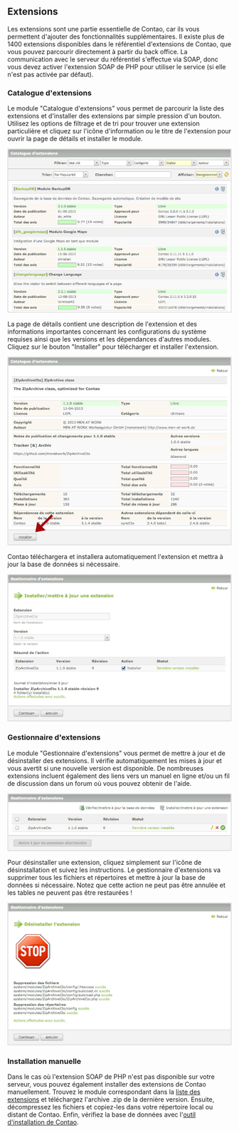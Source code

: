 ## Extensions

Les extensions sont une partie essentielle de Contao, car ils vous permettent 
d'ajouter des fonctionnalités supplémentaires. Il existe plus de 1400 extensions 
disponibles dans le référentiel d'extensions de Contao, que vous pouvez parcourir 
directement à partir du back office. La communication avec le serveur du 
référentiel s'effectue via SOAP, donc vous devez activer l'extension SOAP de PHP 
pour utiliser le service (si elle n'est pas activée par défaut).


### Catalogue d'extensions

Le module "Catalogue d'extensions" vous permet de parcourir la liste des 
extensions et d'installer des extensions par simple pression d'un bouton. 
Utilisez les options de filtrage et de tri pour trouver une extension 
particulière et cliquez sur l'icône d'information ou le titre de l'extension 
pour ouvrir la page de détails et installer le module.

![](images/liste-extension.jpg)

La page de détails contient une description de l'extension et des informations 
importantes concernant les configurations du système requises ainsi que les 
versions et les dépendances d'autres modules. Cliquez sur le bouton "Installer" 
pour télécharger et installer l'extension.

![](images/details-extension.jpg)

Contao téléchargera et installera automatiquement l'extension et mettra à jour 
la base de données si nécessaire.

![](images/installer-extension.jpg)


### Gestionnaire d'extensions

Le module "Gestionnaire d'extensions" vous permet de mettre à jour et de 
désinstaller des extensions. Il vérifie automatiquement les mises à jour et 
vous avertit si une nouvelle version est disponible. De nombreuses extensions 
incluent également des liens vers un manuel en ligne et/ou un fil de discussion 
dans un forum où vous pouvez obtenir de l'aide.

![](images/gestionnaire-extension.jpg)

Pour désinstaller une extension, cliquez simplement sur l'icône de 
désinstallation et suivez les instructions. Le gestionnaire d'extensions va 
supprimer tous les fichiers et répertoires et mettre à jour la base de données 
si nécessaire. Notez que cette action ne peut pas être annulée et les tables ne 
peuvent pas être restaurées !

![](images/desinstaller-extension.jpg)


### Installation manuelle

Dans le cas où l'extension SOAP de PHP n'est pas disponible sur votre serveur, 
vous pouvez également installer des extensions de Contao manuellement. Trouvez 
le module correspondant dans la [liste des extensions][1] et téléchargez 
l'archive .zip de la dernière version. Ensuite, décompressez les fichiers et 
copiez-les dans votre répertoire local ou distant de Contao. Enfin, vérifiez 
la base de données avec l'[outil d'installation de Contao][2].


[1]: https://contao.org/en/extension-list.html
[2]: ../01-installation/installer-contao.md#l-outil-d-installation-de-contao
